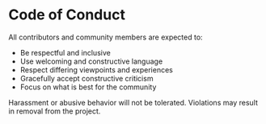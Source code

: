 # Code of Conduct

All contributors and community members are expected to:
- Be respectful and inclusive
- Use welcoming and constructive language
- Respect differing viewpoints and experiences
- Gracefully accept constructive criticism
- Focus on what is best for the community

Harassment or abusive behavior will not be tolerated. Violations may result in removal from the project. 